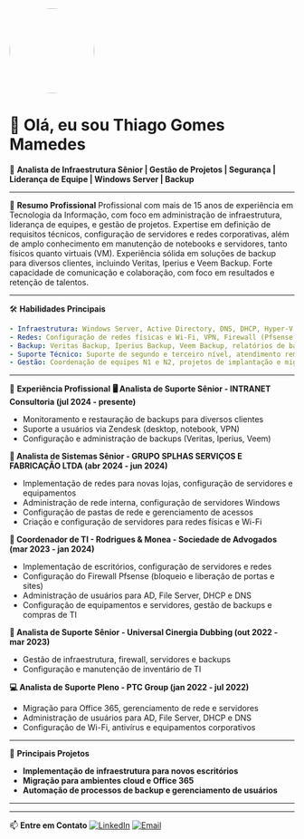 <img src="URL_da_imagem" width="150" height="150" style="border-radius: 50%;" />


# 👋 Olá, eu sou Thiago Gomes Mamedes

🔧 **Analista de Infraestrutura Sênior | Gestão de Projetos | Segurança | Liderança de Equipe | Windows Server | Backup**

---

💼 **Resumo Profissional**
Profissional com mais de 15 anos de experiência em Tecnologia da Informação, com foco em administração de infraestrutura, liderança de equipes, e gestão de projetos. Expertise em definição de requisitos técnicos, configuração de servidores e redes corporativas, além de amplo conhecimento em manutenção de notebooks e servidores, tanto físicos quanto virtuais (VM). Experiência sólida em soluções de backup para diversos clientes, incluindo Veritas, Iperius e Veem Backup. Forte capacidade de comunicação e colaboração, com foco em resultados e retenção de talentos.

---

🛠️ **Habilidades Principais**

```yaml
- Infraestrutura: Windows Server, Active Directory, DNS, DHCP, Hyper-V, File Server
- Redes: Configuração de redes físicas e Wi-Fi, VPN, Firewall (Pfsense, WatchGuard)
- Backup: Veritas Backup, Iperius Backup, Veem Backup, relatórios de backup
- Suporte Técnico: Suporte de segundo e terceiro nível, atendimento remoto e presencial
- Gestão: Coordenação de equipes N1 e N2, projetos de implantação e migração
```

---

💼 **Experiência Profissional**
**🖥️ Analista de Suporte Sênior - INTRANET Consultoria (jul 2024 - presente)**

* Monitoramento e restauração de backups para diversos clientes
* Suporte a usuários via Zendesk (desktop, notebook, VPN)
* Configuração e administração de backups (Veritas, Iperius, Veem)

**🏢 Analista de Sistemas Sênior - GRUPO SPLHAS SERVIÇOS E FABRICAÇÃO LTDA (abr 2024 - jun 2024)**

* Implementação de redes para novas lojas, configuração de servidores e equipamentos
* Administração de rede interna, configuração de servidores Windows
* Configuração de pastas de rede e gerenciamento de acessos
* Criação e configuração de servidores para redes físicas e Wi-Fi

**💼 Coordenador de TI - Rodrigues & Monea - Sociedade de Advogados (mar 2023 - jan 2024)**

* Implementação de escritórios, configuração de servidores e redes
* Configuração do Firewall Pfsense (bloqueio e liberação de portas e sites)
* Administração de usuários para AD, File Server, DHCP e DNS
* Configuração de equipamentos e servidores, gestão de backups e compras de TI

**🎥 Analista de Suporte Sênior - Universal Cinergia Dubbing (out 2022 - mar 2023)**

* Gestão de infraestrutura, firewall, servidores e backups
* Configuração e manutenção de inventário de TI

**💻 Analista de Suporte Pleno - PTC Group (jan 2022 - jul 2022)**

* Migração para Office 365, gerenciamento de rede e servidores
* Administração de usuários para AD, File Server, DHCP e DNS
* Configuração de Wi-Fi, antivírus e equipamentos corporativos

---

🚀 **Principais Projetos**

* **Implementação de infraestrutura para novos escritórios**
* **Migração para ambientes cloud e Office 365**
* **Automação de processos de backup e gerenciamento de usuários**

---

---

📫 **Entre em Contato**
[![LinkedIn](https://img.shields.io/badge/LinkedIn-0077B5?style=for-the-badge\&logo=linkedin\&logoColor=white)](https://www.linkedin.com/in/thiago-gomes-mamedes-27abaa19/)
[![Email](https://img.shields.io/badge/Email-D14836?style=for-the-badge\&logo=gmail\&logoColor=white)](mailto:thiagomamedes@dominio.com)
